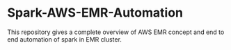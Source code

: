 # Spark-AWS-EMR-Automation
This repository gives a complete overview of AWS EMR concept and end to end automation of spark in EMR cluster.
